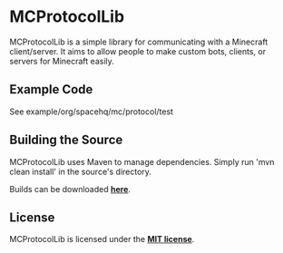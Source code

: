 # MCProtocolLib
MCProtocolLib is a simple library for communicating with a Minecraft client/server. It aims to allow people to make custom bots, clients, or servers for Minecraft easily.

## Example Code
See example/org/spacehq/mc/protocol/test

## Building the Source
MCProtocolLib uses Maven to manage dependencies. Simply run 'mvn clean install' in the source's directory.

Builds can be downloaded **[here](http://build.spacehq.org/job/MCProtocolLib)**.

## License
MCProtocolLib is licensed under the **[MIT license](http://www.opensource.org/licenses/mit-license.html)**.

